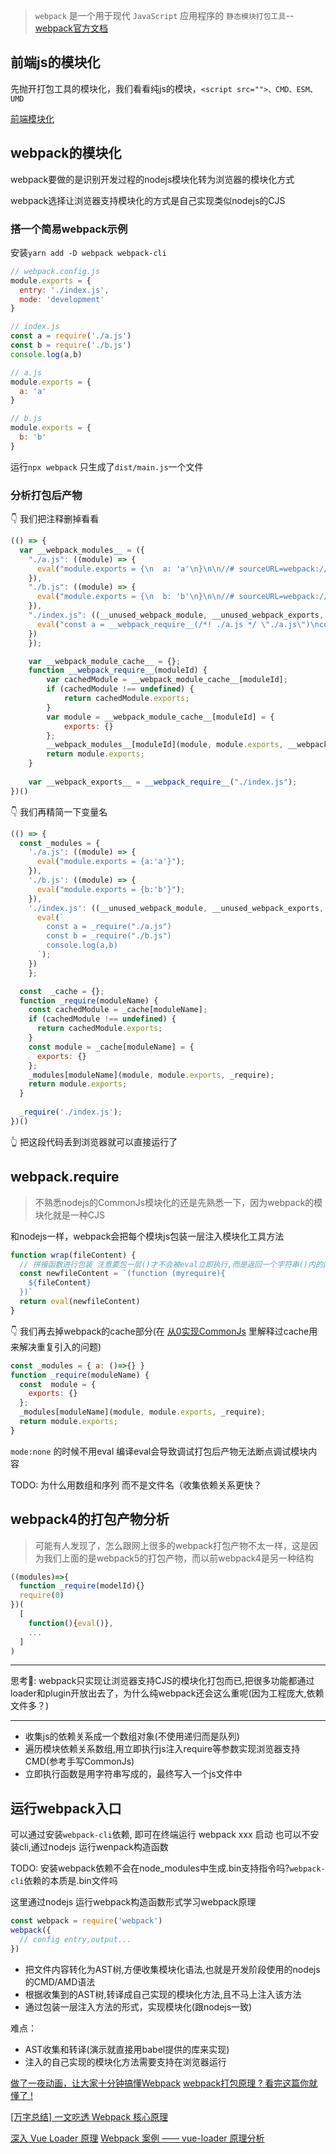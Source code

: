 > `webpack` 是一个用于现代 `JavaScript` 应用程序的 `静态模块打包工具`--[webpack官方文档](https://webpack.docschina.org/concepts/)

## 前端js的模块化
先抛开打包工具的模块化，我们看看纯js的模块，`<script src="">、CMD、ESM、UMD`

[前端模块化](../js/前端模块化.md)
## webpack的模块化
webpack要做的是识别开发过程的nodejs模块化转为浏览器的模块化方式

webpack选择让浏览器支持模块化的方式是自己实现类似nodejs的CJS

### 搭一个简易webpack示例
安装`yarn add -D webpack webpack-cli`
```js
// webpack.config.js
module.exports = {
  entry: './index.js',
  mode: 'development'
}

// index.js
const a = require('./a.js')
const b = require('./b.js')
console.log(a,b)

// a.js
module.exports = {
  a: 'a'
}

// b.js
module.exports = {
  b: 'b'
}
```
运行`npx webpack`
只生成了`dist/main.js`一个文件
### 分析打包后产物
👇 我们把注释删掉看看
```js
(() => {
  var __webpack_modules__ = ({
    "./a.js": ((module) => {
      eval("module.exports = {\n  a: 'a'\n}\n\n//# sourceURL=webpack://origin-webpack/./a.js?");
    }),
    "./b.js": ((module) => {
      eval("module.exports = {\n  b: 'b'\n}\n\n//# sourceURL=webpack://origin-webpack/./b.js?");
    }),
    "./index.js": ((__unused_webpack_module, __unused_webpack_exports, __webpack_require__) => {
      eval("const a = __webpack_require__(/*! ./a.js */ \"./a.js\")\nconst b = __webpack_require__(/*! ./b.js */ \"./b.js\")\nconsole.log(a,b)\n\n//# sourceURL=webpack://origin-webpack/./index.js?");
    })
	});

	var __webpack_module_cache__ = {};
	function __webpack_require__(moduleId) {
		var cachedModule = __webpack_module_cache__[moduleId];
		if (cachedModule !== undefined) {
			return cachedModule.exports;
		}
		var module = __webpack_module_cache__[moduleId] = {
			exports: {}
		};
		__webpack_modules__[moduleId](module, module.exports, __webpack_require__);
		return module.exports;
	}
  
	var __webpack_exports__ = __webpack_require__("./index.js");
})()
```
👇 我们再精简一下变量名
```js
(() => {
  const _modules = {
    './a.js': ((module) => {
      eval("module.exports = {a:'a'}");
    }),
    './b.js': ((module) => {
      eval("module.exports = {b:'b'}");
    }),
    './index.js': ((__unused_webpack_module, __unused_webpack_exports, _require) => {
      eval(`
        const a = _require("./a.js")
        const b = _require("./b.js")
        console.log(a,b)
      `);
    })
	};

  const  _cache = {};
  function _require(moduleName) {
    const cachedModule = _cache[moduleName];
    if (cachedModule !== undefined) {
      return cachedModule.exports;
    }
    const module = _cache[moduleName] = {
      exports: {}
    };
    _modules[moduleName](module, module.exports, _require);
    return module.exports;
  }
  
  _require('./index.js');
})()
```
👆 把这段代码丢到浏览器就可以直接运行了
## webpack.require
> 不熟悉nodejs的CommonJs模块化的还是先熟悉一下，因为webpack的模块化就是一种CJS

和nodejs一样，webpack会把每个模块js包装一层注入模块化工具方法

```js
function wrap(fileContent) {
  // 拼接函数进行包装 注意要包一层()才不会被eval立即执行,而是返回一个字符串()内的函数
  const newfileContent = `(function (myrequire){
    ${fileContent}
  })`
  return eval(newfileContent)
}
```

👇 我们再去掉webpack的cache部分(在 [从0实现CommonJs](../js/前端模块化.html#从0实现简易commonjs) 里解释过cache用来解决重复引入的问题)

```js
const _modules = { a: ()=>{} }
function _require(moduleName) {
  const  module = {
    exports: {}
  };
  _modules[moduleName](module, module.exports, _require);
  return module.exports;
}
```

`mode:none` 的时候不用eval 编译eval会导致调试打包后产物无法断点调试模块内容

TODO: 为什么用数组和序列 而不是文件名（收集依赖关系更快？


## webpack4的打包产物分析
> 可能有人发现了，怎么跟网上很多的webpack打包产物不太一样，这是因为我们上面的是webpack5的打包产物，而以前webpack4是另一种结构

```js
((modules)=>{
  function _require(modelId){}
  require(0)
})(
  [
    function(){eval()},
    ...
  ]
)
```

---

思考🤔: webpack只实现让浏览器支持CJS的模块化打包而已,把很多功能都通过loader和plugin开放出去了，为什么纯webpack还会这么重呢(因为工程庞大,依赖文件多？)

---

- 收集js的依赖关系成一个数组对象(不使用递归而是队列)
- 遍历模块依赖关系数组,用立即执行js注入require等参数实现浏览器支持CMD(参考手写CommonJs)
- 立即执行函数是用字符串写成的，最终写入一个js文件中

## 运行webpack入口
可以通过安装`webpack-cli`依赖, 即可在终端运行 webpack xxx 启动
也可以不安装cli,通过nodejs 运行wenpack构造函数

TODO: 安装webpack依赖不会在node_modules中生成.bin支持指令吗?`webpack-cli`依赖的本质是.bin文件吗

这里通过nodejs 运行webpack构造函数形式学习webpack原理

```js
const webpack = require('webpack')
webpack({
  // config entry,output...
})
```


- 把文件内容转化为AST树,方便收集模块化语法,也就是开发阶段使用的nodejs的CMD/AMD语法
- 根据收集到的AST树,转译成自己实现的模块化方法,且不马上注入该方法
- 通过包装一层注入方法的形式，实现模块化(跟nodejs一致)

难点：
- AST收集和转译(演示就直接用babel提供的库来实现)
- 注入的自己实现的模块化方法需要支持在浏览器运行


[做了一夜动画，让大家十分钟搞懂Webpack](https://juejin.cn/post/6961961165656326152)
[webpack打包原理 ? 看完这篇你就懂了 !](https://juejin.cn/post/6844904038543130637)

[[万字总结] 一文吃透 Webpack 核心原理](https://zhuanlan.zhihu.com/p/363928061)

[深入 Vue Loader 原理](https://juejin.cn/post/7039918272111869988)
[Webpack 案例 —— vue-loader 原理分析](https://juejin.cn/post/6937125495439900685)